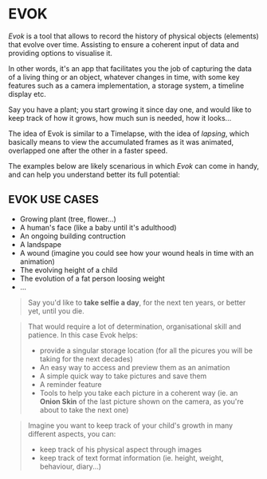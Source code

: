 # EVOK

_Evok_ is a tool that allows to record the history of physical objects (elements) that evolve over time. Assisting to ensure a coherent input of data and providing options to visualise it. 

In other words, it's an app that facilitates you the job of capturing the data of a living thing or an object, whatever changes in time, with some key features such as a camera implementation, a storage system, a timeline display etc.


Say you have a plant; you start growing it since day one, and would like to keep track of how it grows, how much sun is needed, how it looks...

The idea of Evok is similar to a Timelapse, with the idea of _lapsing_, which basically means to view the accumulated frames as it was animated, overlapped one after the other in a faster speed.

The examples below are likely scenarious in which _Evok_ can come in handy, and can help you understand better its full potential:

## EVOK USE CASES

- Growing plant (tree, flower...)
- A human's face (like a baby until it's adulthood)
- An ongoing building contruction
- A landspape
- A wound (imagine you could see how your wound heals in time with an animation)
- The evolving height of a child
- The evolution of a fat person loosing weight
- ...

> Say you'd like to __take selfie a day__, for the next ten years, or better yet, until you die. 

>That would require a lot of determination, organisational skill and patience. In this case Evok helps:
>-  provide a singular storage location (for all the picures you will be taking for the next decades)
>- An easy way to access and preview them as an animation
>- A simple quick way to take pictures and save them
>- A reminder feature
>- Tools to help you take each picture in a coherent way (ie. an __Onion Skin__ of the last picture shown on the camera, as you're about to take the next one)

>Imagine you want to keep track of your child's growth in many different aspects, you can:
>- keep track of his physical aspect through images
>- keep track of text format information (ie. height, weight, behaviour, diary...)